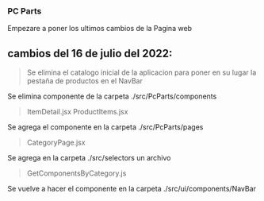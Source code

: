 ### PC Parts

Empezare a poner los ultimos cambios de la Pagina web

## cambios del 16 de julio del 2022: 

> Se elimina el catalogo inicial de la aplicacion para poner en su lugar la pestaña de productos en el NavBar

Se elimina componente de la carpeta ./src/PcParts/components

> ItemDetail.jsx
> ProductItems.jsx

Se agrega el componente en la carpeta ./src/PcParts/pages

> CategoryPage.jsx

Se agrega en la carpeta ./src/selectors un archivo 

> GetComponentsByCategory.js

Se vuelve a hacer el componente en la carpeta ./src/ui/components/NavBar
